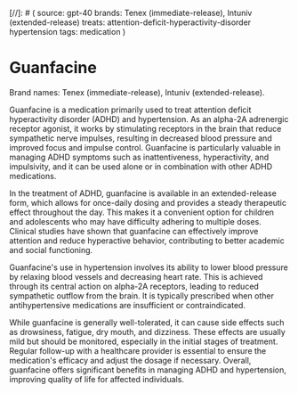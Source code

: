 [//]: # (
source: gpt-40
brands: Tenex (immediate-release), Intuniv (extended-release)
treats: attention-deficit-hyperactivity-disorder hypertension
tags: medication
)

# Guanfacine

Brand names: Tenex (immediate-release), Intuniv (extended-release).

Guanfacine is a medication primarily used to treat attention deficit hyperactivity disorder (ADHD) and hypertension. As an alpha-2A adrenergic receptor agonist, it works by stimulating receptors in the brain that reduce sympathetic nerve impulses, resulting in decreased blood pressure and improved focus and impulse control. Guanfacine is particularly valuable in managing ADHD symptoms such as inattentiveness, hyperactivity, and impulsivity, and it can be used alone or in combination with other ADHD medications.

In the treatment of ADHD, guanfacine is available in an extended-release form, which allows for once-daily dosing and provides a steady therapeutic effect throughout the day. This makes it a convenient option for children and adolescents who may have difficulty adhering to multiple doses. Clinical studies have shown that guanfacine can effectively improve attention and reduce hyperactive behavior, contributing to better academic and social functioning.

Guanfacine's use in hypertension involves its ability to lower blood pressure by relaxing blood vessels and decreasing heart rate. This is achieved through its central action on alpha-2A receptors, leading to reduced sympathetic outflow from the brain. It is typically prescribed when other antihypertensive medications are insufficient or contraindicated.

While guanfacine is generally well-tolerated, it can cause side effects such as drowsiness, fatigue, dry mouth, and dizziness. These effects are usually mild but should be monitored, especially in the initial stages of treatment. Regular follow-up with a healthcare provider is essential to ensure the medication's efficacy and adjust the dosage if necessary. Overall, guanfacine offers significant benefits in managing ADHD and hypertension, improving quality of life for affected individuals.